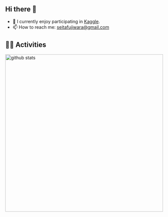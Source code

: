 ## Hi there 👋

- 🌱 I currently enjoy participating in [Kaggle](https://www.kaggle.com/seitaf).
- 📫 How to reach me: seitafujiwara@gmail.com

<!-- 4. GitHub usernameを変更, 2箇所 -->
<!-- ライトモート：theme=light, ダークモート：theme=vue-dark  -->
## 🏃‍♀️ Activities
<div align="left"> 
  <!-- <img alt="Top Langs" height="170px" src="https://github-readme-stats.vercel.app/api?username=username&theme=vue-dark&layout=compact" /> -->
  <img alt="github stats" width="500px" src="https://github-readme-stats.vercel.app/api/top-langs/?username=seita-f&theme=vue-dark&layout=compact" />
</div>



